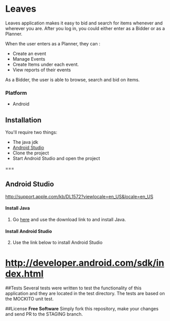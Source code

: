# Leaves
Leaves application makes it easy to bid and search for items whenever and wherever you are. After you log in, you could either enter as a Bidder or as a Planner.

When the user enters as a Planner, they can :
* Create an event
* Manage Events
* Create Items under each event.
* View reports of their events

As a Bidder, the user is able to browse, search and bid on items.

### Platform

* Android

## Installation

You'll require two things:
* The java jdk
* [Android Studio](#mac-os-x)
* Clone the project
* Start Android Studio and open the project

===

## Android Studio

http://support.apple.com/kb/DL1572?viewlocale=en_US&locale=en_US

#### Install Java

1) Go [here](http://support.apple.com/kb/DL1572?viewlocale=en_US&locale=en_US) and use the download link to and install Java.

#### Install Android Studio

2) Use the link below to install Android Studio

http://developer.android.com/sdk/index.html
===

##Tests
Several tests were written to test the functionality of this application and they are located in the test directory.
The tests are based on the MOCKITO unit test.

##License
**Free Software** 
Simply fork this repository, make your changes and send PR to the STAGING branch.



